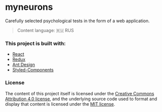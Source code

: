 # myneurons

Carefully selected psychological tests in the form of a web application.

> Content language: 🇷🇺 RUS

### This project is built with:

- [React](https://github.com/facebook/react)
- [Redux](https://github.com/reduxjs/redux)
- [Ant Design](https://github.com/ant-design/ant-design)
- [Styled-Components](https://github.com/styled-components/styled-components)

### License

The content of this project itself is licensed under the [Creative Commons Attribution 4.0 license](https://creativecommons.org/licenses/by/4.0/), and the underlying source code used to format and display that content is licensed under the [MIT license](LICENSE).

